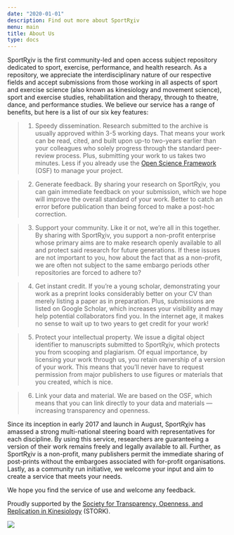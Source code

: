 ```yaml
---
date: "2020-01-01"
description: Find out more about SportRχiv
menu: main
title: About Us
type: docs
---
```


SportRχiv is the first community-led and open access subject repository dedicated to sport, exercise, performance, and health research. As a repository, we appreciate the interdisciplinary nature of our respective fields and accept submissions from those working in all aspects of sport and exercise science (also known as kinesiology and movement science), sport and exercise studies, rehabilitation and therapy, through to theatre, dance, and performance studies. We believe our service has a range of benefits, but here is a list of our six key features:

> 1. Speedy dissemination. Research submitted to the archive is usually approved within 3-5 working days. That means your work can be read, cited, and built upon up-to two-years earlier than your colleagues who solely progress through the standard peer-review process. Plus, submitting your work to us takes two minutes. Less if you already use the [Open Science Framework](https://www.osf.io) (OSF) to manage your project.

> 2. Generate feedback. By sharing your research on SportRχiv, you can gain immediate feedback on your submission, which we hope will improve the overall standard of your work. Better to catch an error before publication than being forced to make a post-hoc correction.

> 3. Support your community. Like it or not, we’re all in this together. By sharing with SportRχiv, you support a non-profit enterprise whose primary aims are to make research openly available to all and protect said research for future generations. If these issues are not important to you, how about the fact that as a non-profit, we are often not subject to the same embargo periods other repositories are forced to adhere to?

> 4. Get instant credit. If you’re a young scholar, demonstrating your work as a preprint looks considerably better on your CV than merely listing a paper as in preparation. Plus, submissions are listed on Google Scholar, which increases your visibility and may help potential collaborators find you. In the internet age, it makes no sense to wait up to two years to get credit for your work!

> 5. Protect your intellectual property. We issue a digital object identifier to manuscripts submitted to SportRχiv, which protects you from scooping and plagiarism. Of equal importance, by licensing your work through us, you retain ownership of a version of your work. This means that you’ll never have to request permission from major publishers to use figures or materials that you created, which is nice.

> 6. Link your data and material. We are based on the OSF, which means that you can link directly to your data and materials — increasing transparency and openness.

Since its inception in early 2017 and launch in August, SportRχiv has amassed a strong multi-national steering board with representatives for each discipline. By using this service, researchers are guaranteeing a version of their work remains freely and legally available to all. Further, as SportRχiv is a non-profit, many publishers permit the immediate sharing of post-prints without the embargoes associated with for-profit organisations. Lastly, as a community run initiative, we welcome your input and aim to create a service that meets your needs.

We hope you find the service of use and welcome any feedback.

Proudly supported by the [Society for Transparency, Openness, and Replication in Kinesiology](https://storkinesiology.org) (STORK).

![](/stork-logo1.png)


